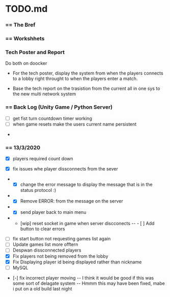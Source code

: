 # TODO.md

### == The Bref

### == Workshhets

### Tech Poster and Report
Do both on doocker 

- For the tech poster, display the system from when the players connects to a lobby right throught to when the players enter a match.

- Base the tech report on the trasistion from the current all in one sys to the new multi network system

### == Back Log (Unity Game / Python Server)
- [ ] get fist turn countdown timer working
- [ ] when game resets make the users current name persistent
-

### == 13/3/2020

- [x] players required count down

- [x] fix issues whe player dissconnects from the sever
- - [x] change the error message to display the message that is in the status protocol :)
- - [x] Remove ERROR: from the message on the server
- - [x] send player back to main menu
- - [wip] reset socket in game when server discconects
-- - [ ] Add button to clear errors
- [ ] fix start button not requesting games list again
- [ ] Update games list more offtern
- [ ] Despwan dissconnected players
- [x] Fix players not being removed from the lobby
- [x] Fix Displaying player id being displayed rather than nickname
- [ ] MySQL
- [-] fix incorrect player moving
-- I think it would be good if this was some sort of delagate system
-- Hmmm this may have been fixed, mabe i put on a old build last night


